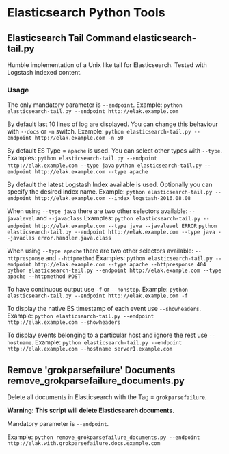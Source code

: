 # Elasticsearch Python Tools

## Elasticsearch Tail Command elasticsearch-tail.py

Humble implementation of a Unix like tail for Elasticsearch. Tested with Logstash indexed content.

### Usage

The only mandatory parameter is `--endpoint`.
Example:
`python elasticsearch-tail.py --endpoint http://elak.example.com`

By default last 10 lines of log are displayed. You can change this behaviour with `--docs` or `-n` switch.
Example:
`python elasticsearch-tail.py --endpoint http://elak.example.com -n 50`

By default ES Type = `apache` is used. You can select other types with `--type`.
Examples:
`python elasticsearch-tail.py --endpoint http://elak.example.com --type java`
`python elasticsearch-tail.py --endpoint http://elak.example.com --type apache`

By default the latest Logstash Index available is used. Optionally you can specify the desired index name.
Example:
`python elasticsearch-tail.py --endpoint http://elak.example.com --index logstash-2016.08.08`

When using `--type java` there are two other selectors available: `--javalevel` and `--javaclass`
Examples:
`python elasticsearch-tail.py --endpoint http://elak.example.com --type java --javalevel ERROR`
`python elasticsearch-tail.py --endpoint http://elak.example.com --type java --javaclas error.handler.java.class`

When using `--type apache` there are two other selectors available: `--httpresponse` and `--httpmethod`
Examples:
`python elasticsearch-tail.py --endpoint http://elak.example.com --type apache --httpresponse 404`
`python elasticsearch-tail.py --endpoint http://elak.example.com --type apache --httpmethod POST`

To have continuous output use `-f` or `--nonstop`.
Example:
`python elasticsearch-tail.py --endpoint http://elak.example.com -f`

To display the native ES timestamp of each event use `--showheaders`.
Example:
`python elasticsearch-tail.py --endpoint http://elak.example.com --showheaders`

To display events belonging to a particular host and ignore the rest use `--hostname`.
Example:
`python elasticsearch-tail.py --endpoint http://elak.example.com --hostname server1.example.com`




## Remove 'grokparsefailure' Documents remove_grokparsefailure_documents.py

Delete all documents in Elasticsearch with the Tag =  `grokparsefailure`.

**Warning: This script will delete Elasticsearch documents.**

Mandatory parameter is `--endpoint`.

Example:
`python remove_grokparsefailure_documents.py --endpoint http://elak.with.grokparsefailure.docs.example.com`
